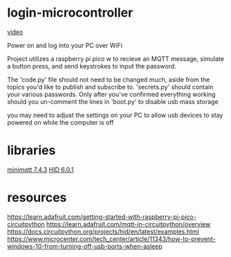 # login-microcontroller
[video](https://youtu.be/_snGpobyG0U?si=n00AGNiBU5FW5RCM)

Power on and log into your PC over WiFi

Project utilizes a raspberry pi pico w to recieve an MQTT message, simulate a button press, and send keystrokes to input the password.

The 'code.py' file should not need to be changed much, aside from the topics you'd like to publish and subscribe to. 'secrets.py' should contain your various passwords. Only after you've confirmed everything working should you un-comment the lines in 'boot.py' to disable usb mass storage

you may need to adjust the settings on your PC to allow usb devices to stay powered on while the computer is off

# libraries
[minimqtt 7.4.3](https://github.com/adafruit/Adafruit_CircuitPython_MiniMQTT/releases/tag/7.4.3)
[HID 6.0.1](https://github.com/adafruit/Adafruit_CircuitPython_HID/releases/tag/6.0.1)
# resources
https://learn.adafruit.com/getting-started-with-raspberry-pi-pico-circuitpython 
https://learn.adafruit.com/mqtt-in-circuitpython/overview 
https://docs.circuitpython.org/projects/hid/en/latest/examples.html
https://www.microcenter.com/tech_center/article/11343/how-to-prevent-windows-10-from-turning-off-usb-ports-when-asleep

